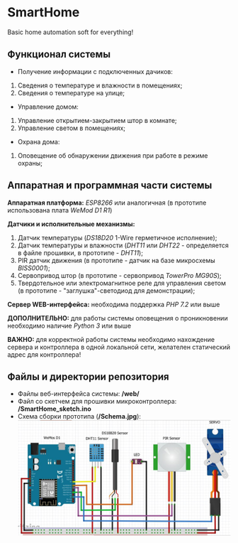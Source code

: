 # SmartHome
Basic home automation soft for everything!

Функционал системы
-----------------------------------
* Получение информации с подключенных дачиков:
1. Сведения о температуре и влажности в помещениях;
2. Сведения о температуре на улице;

* Управление домом:
1. Управление открытием-закрытием штор в комнате;
2. Управление светом в помещениях;

* Охрана дома:
1. Оповещение об обнаружении движения при работе в режиме охраны;

Аппаратная и программная части системы
-----------------------------------
**Аппаратная платформа:** *ESP8266* или аналогичная (в прототипе использована плата *WeMod D1 R1*)

**Датчики и исполнительные механизмы:**
1. Датчик температуры (*DS18D20* 1-Wire герметичное исполнение);
2. Датчик температуры и влажности (*DHT11* или *DHT22* - определяется в файле прошивки, в прототипе - *DHT11*);
3. PIR датчик движения (в прототипе - датчик на базе микросхемы *BISS0001*);
4. Сервопривод штор (в прототипе - сервопривод *TowerPro MG90S*);
5. Твердотельное или электромагнитное реле для управления светом (в прототипе - "заглушка"-светодиод для демонстрации);
	
**Сервер WEB-интерфейса:** необходима поддержка *PHP 7.2* или выше

**ДОПОЛНИТЕЛЬНО:** для работы системы оповещения о проникновении необходимо наличие *Python 3* или выше

**ВАЖНО:** для корректной работы системы необходимо нахождение сервера и контроллера в одной локальной сети, желателен статический адрес для контроллера!

Файлы и директории репозитория
-----------------------------------

* Файлы веб-интерфейса системы: **/web/**
* Файл со скетчем для прошивки микроконтроллера: **/SmartHome_sketch.ino**
* Схема сборки прототипа (**/Schema.jpg**):
![Схема сборки](https://github.com/HryBot/SmartHome/blob/master/Schema.jpg)
